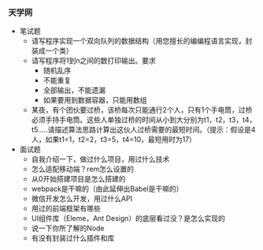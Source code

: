 ### 天学网

- 笔试题
    - 请写程序实现一个双向队列的数据结构（用您擅长的编编程语言实现，封装成一个类）
    -  请写程序将1到n之间的数打印输出。要求
        - 随机乱序
        - 不能重复
        - 全部输出，不能遗漏
        - 如果要用到数据容器，只能用数组
   - 某夜，有个团伙要过桥，该桥每次只能通行2个人，只有1个手电筒，过桥必须手持手电筒。这些人单独过桥的时间从小到大分别为t1，t2，t3，t4，t5.....请描述算法思路计算出这伙人过桥需要的最短时间。（提示：假设是4人，如果t1=1，t2=2，t3=5，t4=10，最短用时为17）
- 面试题
    - 自我介绍一下，做过什么项目，用过什么技术
    - 怎么适配移动端？rem怎么设置的
    - 从0开始搭建项目是怎么搭建的
    - webpack是干嘛的（由此延伸出Babel是干嘛的）
    - 微信开发怎么开发，用过什么API
    - 用过的前端框架有哪些
    - UI组件库（Eleme，Ant Design）的底层看过没？是怎么实现的
    - 说一下你所了解的Node
    - 有没有封装过什么插件和库
 
